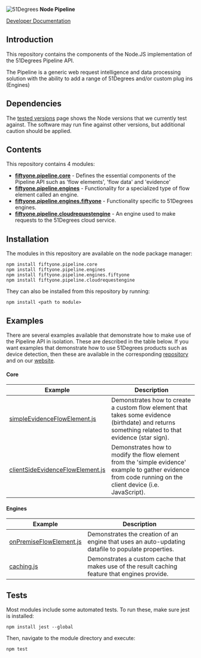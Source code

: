 ![51Degrees](https://51degrees.com/img/logo.png?utm_source=github&utm_medium=repository&utm_content=readme_main&utm_campaign=node-open-source "Data rewards the curious") **Node Pipeline**

[Developer Documentation](https://51degrees.com/pipeline-node/index.html?utm_source=github&utm_medium=repository&utm_content=documentation&utm_campaign=node-open-source "developer documentation")

## Introduction
This repository contains the components of the Node.JS implementation of the 51Degrees Pipeline API.

The Pipeline is a generic web request intelligence and data processing solution with the ability to 
add a range of 51Degrees and/or custom plug ins (Engines) 

## Dependencies

The [tested versions](https://51degrees.com/documentation/_info__tested_versions.html) page shows 
the Node versions that we currently test against. The software may run fine against other versions, 
but additional caution should be applied.

## Contents
This repository contains 4 modules:

- [**fiftyone.pipeline.core**](/fiftyone.pipeline.core#readme.md) - Defines the essential components of the Pipeline API such as 'flow elements', 'flow data' and 'evidence'
- [**fiftyone.pipeline.engines**](/fiftyone.pipeline.engines#readme.md) - Functionality for a specialized type of flow element called an engine.
- [**fiftyone.pipeline.engines.fiftyone**](/fiftyone.pipeline.engines.fiftyone#readme.md) - Functionality specific to 51Degrees engines.
- [**fiftyone.pipeline.cloudrequestengine**](/fiftyone.pipeline.cloudrequestengine#readme.md) - An engine used to make requests to the 51Degrees cloud service.

## Installation

The modules in this repository are available on the node package manager:

```
npm install fiftyone.pipeline.core
npm install fiftyone.pipeline.engines
npm install fiftyone.pipeline.engines.fiftyone
npm install fiftyone.pipeline.cloudrequestengine
```

They can also be installed from this repository by running:

```
npm install <path to module>
```

## Examples

There are several examples available that demonstrate how to make use of the Pipeline API in isolation. These are described in the table below.
If you want examples that demonstrate how to use 51Degrees products such as device detection, then these are available in the corresponding [repository](https://github.com/51Degrees/device-detection-node) and on our [website](https://51degrees.com/documentation/_examples__device_detection__index.html).

#### Core

| Example                                | Description |
|----------------------------------------|-------------|
| [simpleEvidenceFlowElement.js](/fiftyone.pipeline.core/examples/customFlowElements/simpleEvidenceFlowElement.js)                   |  Demonstrates how to create a custom flow element that takes some evidence (birthdate) and returns something related to that evidence (star sign). |
| [clientSideEvidenceFlowElement.js](/fiftyone.pipeline.core/examples/customFlowElements/clientSideEvidenceFlowElement.js)                 | Demonstrates how to modify the flow element from the 'simple evidence' example to gather evidence from code running on the client device (i.e. JavaScript). |

#### Engines

| Example                                | Description |
|----------------------------------------|-------------|
| [onPremiseFlowElement.js](/fiftyone.pipeline.engines/examples/onPremiseFlowElement.js)                  |  Demonstrates the creation of an engine that uses an auto-updating datafile to populate properties. |
| [caching.js](/fiftyone.pipeline.engines/examples/caching.js)                 | Demonstrates a custom cache that makes use of the result caching feature that engines provide. |

## Tests
Most modules include some automated tests. To run these, make sure jest is installed:

```
npm install jest --global
```

Then, navigate to the module directory and execute:

```
npm test
```
